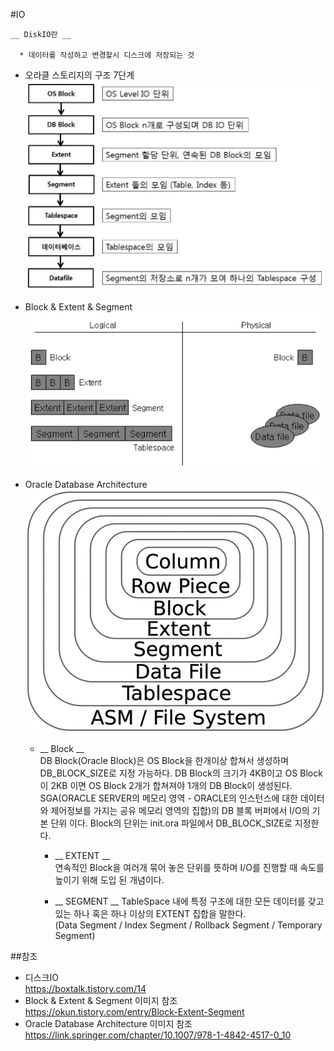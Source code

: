 
#IO

    __ DiskIO란 __
    
      * 데이터를 작성하고 변경할시 디스크에 저장되는 것
      
* 오라클 스토리지의 구조 7단계  
![OracleStorage](../image/OracleStorage.PNG)  

* Block & Extent & Segment  
![databasewithoracle1](../image/databasewithoracle1.PNG)  

* Oracle Database Architecture  
![databasewithoracle2](../image/databasewithoracle2.jpg)  

    - __ Block __  
       DB Block(Oracle Block)은 OS Block을 한개이상 합쳐서 생성하며 DB_BLOCK_SIZE로 지정 가능하다.
       DB Block의 크기가 4KB이고 OS Block이 2KB 이면 OS Block 2개가 합쳐져야 1개의 DB Block이 생성된다.  
       SGA(ORACLE SERVER의 메모리 영역 - ORACLE의 인스턴스에 대한 데이터와 제어정보를 가지는 공유 메모리 영역의 집합)의 DB 블록 버퍼에서 I/O의 기본 단위 이다.
       Block의 단위는 init.ora 파일에서 DB_BLOCK_SIZE로 지정한다.
        
       - __ EXTENT __  
       연속적인 Block을 여러개 묶어 놓은 단위를 뜻하며 I/O를 진행할 때 속도를 높이기 위해 도입 된 개념이다.
       
       - __ SEGMENT __
       TableSpace 내에 특정 구조에 대한 모든 데이터를 갖고 있는 하나 혹은 하나 이상의 EXTENT 집합을 말한다.  
       (Data Segment / Index Segment / Rollback Segment / Temporary Segment)


##참조

* 디스크IO  
https://boxtalk.tistory.com/14
* Block & Extent & Segment 이미지 참조  
https://okun.tistory.com/entry/Block-Extent-Segment
* Oracle Database Architecture 이미지 참조  
https://link.springer.com/chapter/10.1007/978-1-4842-4517-0_10
